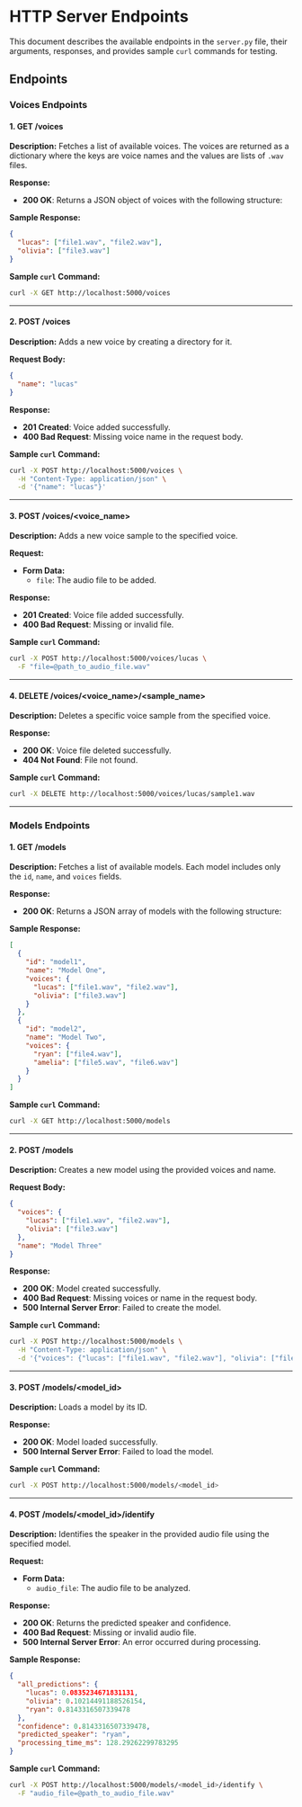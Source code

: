 # HTTP Server Endpoints

This document describes the available endpoints in the `server.py` file, their arguments, responses, and provides sample `curl` commands for testing.

## Endpoints

### Voices Endpoints

#### 1. **GET /voices**

**Description:**
Fetches a list of available voices. The voices are returned as a dictionary where the keys are voice names and the values are lists of `.wav` files.

**Response:**

- **200 OK**: Returns a JSON object of voices with the following structure:

**Sample Response:**

```json
{
  "lucas": ["file1.wav", "file2.wav"],
  "olivia": ["file3.wav"]
}
```

**Sample `curl` Command:**

```bash
curl -X GET http://localhost:5000/voices
```

---

#### 2. **POST /voices**

**Description:**
Adds a new voice by creating a directory for it.

**Request Body:**

```json
{
  "name": "lucas"
}
```

**Response:**

- **201 Created**: Voice added successfully.
- **400 Bad Request**: Missing voice name in the request body.

**Sample `curl` Command:**

```bash
curl -X POST http://localhost:5000/voices \
  -H "Content-Type: application/json" \
  -d '{"name": "lucas"}'
```

---

#### 3. **POST /voices/<voice_name>**

**Description:**
Adds a new voice sample to the specified voice.

**Request:**

- **Form Data:**
  - `file`: The audio file to be added.

**Response:**

- **201 Created**: Voice file added successfully.
- **400 Bad Request**: Missing or invalid file.

**Sample `curl` Command:**

```bash
curl -X POST http://localhost:5000/voices/lucas \
  -F "file=@path_to_audio_file.wav"
```

---

#### 4. **DELETE /voices/<voice_name>/<sample_name>**

**Description:**
Deletes a specific voice sample from the specified voice.

**Response:**

- **200 OK**: Voice file deleted successfully.
- **404 Not Found**: File not found.

**Sample `curl` Command:**

```bash
curl -X DELETE http://localhost:5000/voices/lucas/sample1.wav
```

---

### Models Endpoints

#### 1. **GET /models**

**Description:**
Fetches a list of available models. Each model includes only the `id`, `name`, and `voices` fields.

**Response:**

- **200 OK**: Returns a JSON array of models with the following structure:

**Sample Response:**

```json
[
  {
    "id": "model1",
    "name": "Model One",
    "voices": {
      "lucas": ["file1.wav", "file2.wav"],
      "olivia": ["file3.wav"]
    }
  },
  {
    "id": "model2",
    "name": "Model Two",
    "voices": {
      "ryan": ["file4.wav"],
      "amelia": ["file5.wav", "file6.wav"]
    }
  }
]
```

**Sample `curl` Command:**

```bash
curl -X GET http://localhost:5000/models
```

---

#### 2. **POST /models**

**Description:**
Creates a new model using the provided voices and name.

**Request Body:**

```json
{
  "voices": {
    "lucas": ["file1.wav", "file2.wav"],
    "olivia": ["file3.wav"]
  },
  "name": "Model Three"
}
```

**Response:**

- **200 OK**: Model created successfully.
- **400 Bad Request**: Missing voices or name in the request body.
- **500 Internal Server Error**: Failed to create the model.

**Sample `curl` Command:**

```bash
curl -X POST http://localhost:5000/models \
  -H "Content-Type: application/json" \
  -d '{"voices": {"lucas": ["file1.wav", "file2.wav"], "olivia": ["file3.wav"]}, "name": "Model Three"}'
```

---

#### 3. **POST /models/<model_id>**

**Description:**
Loads a model by its ID.

**Response:**

- **200 OK**: Model loaded successfully.
- **500 Internal Server Error**: Failed to load the model.

**Sample `curl` Command:**

```bash
curl -X POST http://localhost:5000/models/<model_id>
```

---

#### 4. **POST /models/<model_id>/identify**

**Description:**
Identifies the speaker in the provided audio file using the specified model.

**Request:**

- **Form Data:**
  - `audio_file`: The audio file to be analyzed.

**Response:**

- **200 OK**: Returns the predicted speaker and confidence.
- **400 Bad Request**: Missing or invalid audio file.
- **500 Internal Server Error**: An error occurred during processing.

**Sample Response:**

```json
{
  "all_predictions": {
    "lucas": 0.0835234671831131,
    "olivia": 0.10214491188526154,
    "ryan": 0.8143316507339478
  },
  "confidence": 0.8143316507339478,
  "predicted_speaker": "ryan",
  "processing_time_ms": 128.29262299783295
}
```

**Sample `curl` Command:**

```bash
curl -X POST http://localhost:5000/models/<model_id>/identify \
  -F "audio_file=@path_to_audio_file.wav"
```
